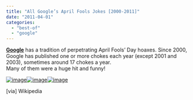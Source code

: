 ```yaml
---
title: "All Google’s April Fools Jokes [2000-2011]"
date: "2011-04-01"
categories: 
  - "best-of"
  - "google"
---
```


[**Google**](http://www.cosmogeek.info/search/label/Google) has a tradition of perpetrating April Fools’ Day hoaxes. Since 2000, Google has published one or more chokes each year (except 2001 and 2003), sometimes around 17 chokes a year.  
Many of them were a huge hit and funny!  
  
[![image](images/image%5B7%5D.png)![image](images/image%5B12%5D.png)![image](http://lh5.ggpht.com/_40bmzDo_mBs/TZXp_-l0PoI/AAAAAAAAB6E/orv7LqR8IAk/image_thumb%5B6%5D.png?imgmax=800 "image")](http://lh3.ggpht.com/_40bmzDo_mBs/TZXp7JT5dJI/AAAAAAAAB5w/rCKyeOsU2M8/s1600-h/image%5B3%5D.png)

  

\[via\] Wikipedia
